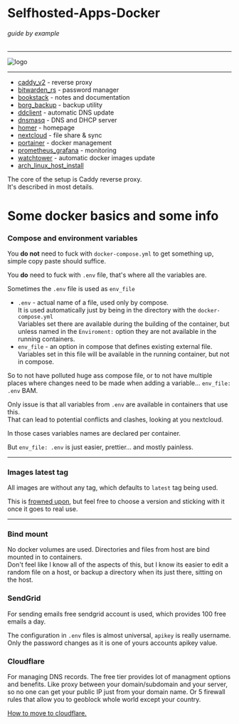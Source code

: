 # Selfhosted-Apps-Docker

###### guide by example

---

![logo](https://i.imgur.com/u5LH0jI.png)

---

* [caddy_v2](caddy_v2/) - reverse proxy
* [bitwarden_rs](bitwarden_rs/) - password manager
* [bookstack](bookstack/) - notes and documentation
* [borg_backup](borg_backup/) - backup utility
* [ddclient](ddclient/) - automatic DNS update
* [dnsmasq](dnsmasq/) - DNS and DHCP server
* [homer](homer/) - homepage
* [nextcloud](nextcloud/) - file share & sync
* [portainer](portainer/) - docker management
* [prometheus_grafana](prometheus_grafana/) - monitoring
* [watchtower](watchtower/) - automatic docker images update
* [arch_linux_host_install](arch_linux_host_install)

The core of the setup is Caddy reverse proxy.</br>
It's described in most details.

# Some docker basics and some info

### Compose and environment variables

You **do not** need to fuck with `docker-compose.yml` to get something up,
simple copy paste should suffice.

You **do** need to fuck with `.env` file, that's where all the variables are.
  
Sometimes the `.env` file is used as `env_file`

* `.env` - actual name of a file, used only by compose.</br>
  It is used automatically just by being in the directory
  with the `docker-compose.yml`</br>
  Variables set there are available during the building of the container,
  but unless named in the `Enviroment:` option they are not available
  in the running containers.
* `env_file` - an option in compose that defines existing external file.</br>
  Variables set in this file will be available in the running container,
  but not in compose.

So to not have polluted huge ass compose file, or to not have multiple places
where changes need to be made when adding a variable...  `env_file: .env` BAM.

Only issue is that all variables from `.env` are available in
containers that use this.</br>
That can lead to potential conflicts and clashes, looking at you nextcloud.

In those cases variables names are declared per container.

But `env_file: .env` is just easier, prettier... and mostly painless.

---

### Images latest tag

All images are without any tag, which defaults to `latest` tag being used.

This is [frowned upon](https://vsupalov.com/docker-latest-tag/),
but feel free to choose a version and sticking with it once it goes to real use.

---

### Bind mount

No docker volumes are used. Directories and files from host
are bind mounted in to containers.</br>
Don't feel like I know all of the aspects of this,
but I know its easier to edit a random file on a host,
or backup a directory when its just there, sitting on the host.

### SendGrid

For sending emails free sendgrid account is used, which provides 100 free emails
a day.

The configuration in `.env` files is almost universal, `apikey` is really username.
Only the password changes as it is one of yours accounts apikey value.

### Cloudflare

For managing DNS records. The free tier provides lot of managment options and 
benefits. Like proxy between your domain/subdomain and your server, so no one
can get your public IP just from your domain name. Or 5 firewall rules that allow
you to geoblock whole world except your country.

[How to move to cloudflare.](https://support.cloudflare.com/hc/en-us/articles/205195708-Changing-your-domain-nameservers-to-Cloudflare)
